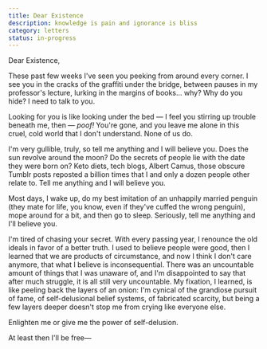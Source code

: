 ```yaml
---
title: Dear Existence
description: knowledge is pain and ignorance is bliss
category: letters
status: in-progress
---
```


Dear Existence,

These past few weeks I've seen you peeking from around every corner.
I see you in the cracks of the graffiti under the bridge, between pauses in my professor's lecture, lurking in the margins of books... why?
Why do you hide?
I need to talk to you.

Looking for you is like looking under the bed — I feel you stirring up trouble beneath me, then — _poof!_
You're gone, and you leave me alone in this cruel, cold world that I don't understand. 
None of us do. 

I'm very gullible, truly, so tell me anything and I will believe you.
Does the sun revolve around the moon? Do the secrets of people lie with the date they were born on?
Keto diets, tech blogs, Albert Camus, those obscure Tumblr posts reposted a billion times that I and only a dozen people other relate to.
Tell me anything and I will believe you.

<!-- As a child, I dreamed of swimming in galaxies, and now I train models to classify them, patiently waiting for the next breaking change to port my code into FORTRAN (yayy!). -->
<!-- Though at least that will be something to do. -->
Most days, I wake up, do my best imitation of an unhappily married penguin (they mate for life, you know, even if they've cuffed the wrong penguin), mope around for a bit, and then go to sleep.
Seriously, tell me anything and I'll believe you.
 
I'm tired of chasing your secret. 
With every passing year, I renounce the old ideals in favor of a better truth. 
I used to believe people were good, then I learned that we are products of circumstance, and now I think I don't care anymore, that what I believe is inconsequential.
There was an uncountable amount of things that I was unaware of, and I'm disappointed to say that after much struggle, it is all still very uncountable.
My fixation, I learned, is like peeling back the layers of an onion: I'm cynical of the grandiose pursuit of fame, of self-delusional belief systems, of fabricated scarcity, but being a few layers deeper doesn't stop me from crying like everyone else.

Enlighten me or give me the power of self-delusion.

At least then I'll be free—


